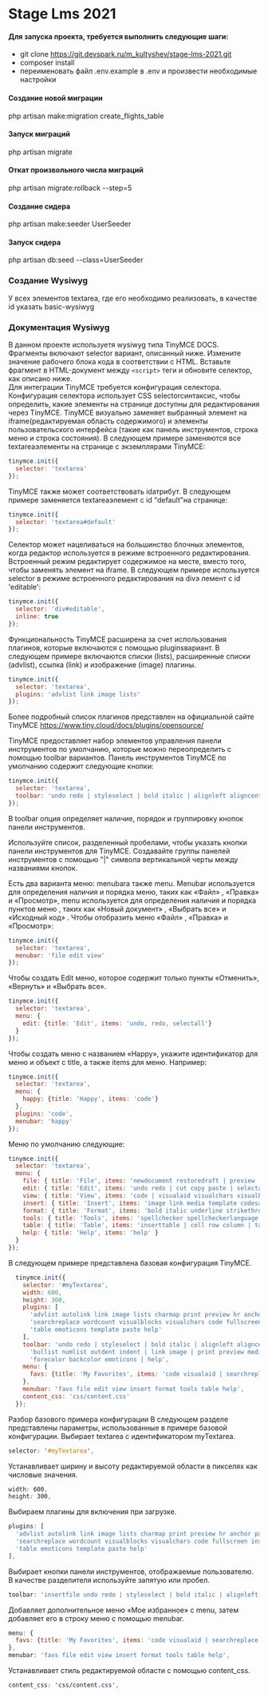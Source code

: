 # Stage Lms 2021

#### Для запуска проекта, требуется выполнить следующие шаги:
- git clone https://git.devspark.ru/m_kultyshev/stage-lms-2021.git
- composer install
- переименовать файл .env.example в .env и произвести необходимые настройки

#### Создание новой миграции
php artisan make:migration create_flights_table
#### Запуск миграций
php artisan migrate
#### Откат произвольного числа миграций
php artisan migrate:rollback --step=5
#### Создание сидера
php artisan make:seeder UserSeeder
#### Запуск сидера
php artisan db:seed --class=UserSeeder
### Создание Wysiwyg 
У всех элементов textarea, где его необходимо реализовать, в качестве id указать basic-wysiwyg
### Документация Wysiwyg
В данном проекте используетя wysiwyg типа TinyMCE DOCS.
Фрагменты включают selector вариант, описанный ниже. Измените значение рабочего блока кода в соответствии с HTML.
Вставьте фрагмент в HTML-документ между `<script>` теги и обновите селектор, как описано ниже.  
Для интеграции TinyMCE требуется конфигурация селектора. Конфигурация селектора использует CSS selectorсинтаксис, чтобы определить, какие элементы на странице доступны для редактирования через TinyMCE.
TinyMCE визуально заменяет выбранный элемент на iframe(редактируемая область содержимого) и элементы пользовательского интерфейса (такие как панель инструментов, строка меню и строка состояния).
В следующем примере заменяются все textareaэлементы на странице с экземплярами TinyMCE:

```js
tinymce.init({
  selector: 'textarea'
});
```


TinyMCE также может соответствовать idатрибут.
В следующем примере заменяется textareaэлемент с id "default"на странице:

```js
tinymce.init({
  selector: 'textarea#default'
});
```

Селектор может нацеливаться на большинство блочных элементов, когда редактор используется в режиме встроенного редактирования. Встроенный режим редактирует содержимое на месте, вместо того, чтобы заменять элемент на iframe.
В следующем примере используется selector в режиме встроенного редактирования на divэ лемент с id 'editable':

```js
tinymce.init({
  selector: 'div#editable',
  inline: true
});
```

Функциональность TinyMCE расширена за счет использования плагинов, которые включаются с помощью pluginsвариант.
В следующем примере включаются списки (lists), расширенные списки (advlist), ссылка (link) и изображение (image) плагины.

```js
tinymce.init({
  selector: 'textarea', 
  plugins: 'advlist link image lists'
});
```


Более подробный список плагинов представлен на официальной сайте TinyMCE https://www.tiny.cloud/docs/plugins/opensource/

TinyMCE предоставляет набор элементов управления панели инструментов по умолчанию, которые можно переопределить с помощью toolbar вариантов.
Панель инструментов TinyMCE по умолчанию содержит следующие кнопки:

```js
tinymce.init({
  selector: 'textarea',
  toolbar: 'undo redo | styleselect | bold italic | alignleft aligncenter alignright alignjustify | outdent indent'
});
```

В toolbar опция определяет наличие, порядок и группировку кнопок панели инструментов.

Используйте список, разделенный пробелами, чтобы указать кнопки панели инструментов для TinyMCE. Создавайте группы панелей инструментов с помощью "|" символа вертикальной черты между названиями кнопок. 

Есть два варианта меню: menubarа также menu. Menubar используется для определения наличия и порядка меню, таких как «Файл» , 
«Правка» и «Просмотр», menu используется для определения наличия и порядка пунктов меню , таких как «Новый документ» , «Выбрать все» и «Исходный код» .
Чтобы отобразить меню «Файл» , «Правка» и «Просмотр»:

```js
tinymce.init({
  selector: 'textarea', 
  menubar: 'file edit view'
});
```

Чтобы создать Edit меню, которое содержит только пункты «Отменить», «Вернуть» и «Выбрать все».

```js
tinymce.init({
  selector: 'textarea',
  menu: {
    edit: {title: 'Edit', items: 'undo, redo, selectall'}
  }
});
```


Чтобы создать меню с названием «Happy», укажите идентификатор для меню и объект с title, а также items для меню.
Например:

```js
tinymce.init({
  selector: 'textarea',
  menu: {
    happy: {title: 'Happy', items: 'code'}
  },
  plugins: 'code',
  menubar: 'happy'
});
```

Меню по умолчанию следующие:

```js
tinymce.init({
  selector: 'textarea',
  menu: {
    file: { title: 'File', items: 'newdocument restoredraft | preview | print ' },
    edit: { title: 'Edit', items: 'undo redo | cut copy paste | selectall | searchreplace' },
    view: { title: 'View', items: 'code | visualaid visualchars visualblocks | spellchecker | preview fullscreen' },
    insert: { title: 'Insert', items: 'image link media template codesample inserttable | charmap emoticons hr | pagebreak nonbreaking anchor toc | insertdatetime' },
    format: { title: 'Format', items: 'bold italic underline strikethrough superscript subscript codeformat | formats blockformats fontformats fontsizes align lineheight | forecolor backcolor | removeformat' },
    tools: { title: 'Tools', items: 'spellchecker spellcheckerlanguage | code wordcount' },
    table: { title: 'Table', items: 'inserttable | cell row column | tableprops deletetable' },
    help: { title: 'Help', items: 'help' }
  }
});
```

В следующем примере представлена ​​базовая конфигурация TinyMCE.

```js
  tinymce.init({
    selector: '#myTextarea',
    width: 600,
    height: 300,
    plugins: [
      'advlist autolink link image lists charmap print preview hr anchor pagebreak',
      'searchreplace wordcount visualblocks visualchars code fullscreen insertdatetime media nonbreaking',
      'table emoticons template paste help'
    ],
    toolbar: 'undo redo | styleselect | bold italic | alignleft aligncenter alignright alignjustify | ' +
      'bullist numlist outdent indent | link image | print preview media fullscreen | ' +
      'forecolor backcolor emoticons | help',
    menu: {
      favs: {title: 'My Favorites', items: 'code visualaid | searchreplace | emoticons'}
    },
    menubar: 'favs file edit view insert format tools table help',
    content_css: 'css/content.css'
  });
```

Разбор базового примера конфигурации
В следующем разделе представлены параметры, использованные в примере базовой конфигурации.
Выбирает textarea с идентификатором myTextarea.

```css
selector: '#myTextarea',
```

Устанавливает ширину и высоту редактируемой области в пикселях как числовые значения.

```css
width: 600,
height: 300,
```

Выбираем плагины для включения при загрузке.

```js
plugins: [
  'advlist autolink link image lists charmap print preview hr anchor pagebreak',
  'searchreplace wordcount visualblocks visualchars code fullscreen insertdatetime media nonbreaking',
  'table emoticons template paste help'
],
```

Выбирает кнопки панели инструментов, отображаемые пользователю. В качестве разделителя используйте запятую или пробел.

```js
toolbar: 'insertfile undo redo | styleselect | bold italic | alignleft aligncenter alignright alignjustify | bullist numlist outdent indent | link image | print preview media | forecolor backcolor emoticons',
```

Добавляет дополнительное меню «Мое избранное» с menu, затем добавляет его в строку меню с помощью menubar.

```js
menu: {
  favs: {title: 'My Favorites', items: 'code visualaid | searchreplace | emoticons'}
},
menubar: 'favs file edit view insert format tools table help',
```

Устанавливает стиль редактируемой области с помощью content_css.

```css
content_css: 'css/content.css',
```
